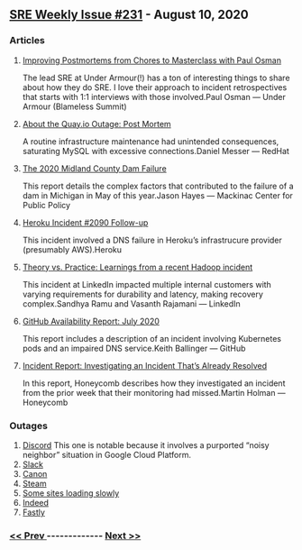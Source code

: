 ## [SRE Weekly Issue #231](https://sreweekly.com/sre-weekly-issue-231/) - August 10, 2020
### Articles

1. [Improving Postmortems from Chores to Masterclass with Paul Osman](https://www.blameless.com/blog/improving-postmortems-paul-osman)

    The lead SRE at Under Armour(!) has a ton of interesting things to share about how they do SRE. I love their approach to incident retrospectives that starts with 1:1 interviews with those involved.Paul Osman — Under Armour (Blameless Summit)
1. [About the Quay.io Outage: Post Mortem](https://www.openshift.com/blog/about-the-quay.io-outage-post-mortem)

    A routine infrastructure maintenance had unintended consequences, saturating MySQL with excessive connections.Daniel Messer — RedHat
1. [The 2020 Midland County Dam Failure](https://www.mackinac.org/archives/2020/2020_midland_dam_failure.pdf)

    This report details the complex factors that contributed to the failure of a dam in Michigan in May of this year.Jason Hayes — Mackinac Center for Public Policy
1. [Heroku Incident #2090 Follow-up](https://status.heroku.com/incidents/2090)

    This incident involved a DNS failure in Heroku’s infrastrucure provider (presumably AWS).Heroku
1. [Theory vs. Practice: Learnings from a recent Hadoop incident](https://engineering.linkedin.com/blog/2020/learnings-from-a-recent-hadoop-incident)

    This incident at LinkedIn impacted multiple internal customers with varying requirements for durability and latency, making recovery complex.Sandhya Ramu and Vasanth Rajamani — LinkedIn
1. [GitHub Availability Report: July 2020](https://github.blog/2020-08-05-github-availability-report-july-2020/)

    This report includes a description of an incident involving Kubernetes pods and an impaired DNS service.Keith Ballinger — GitHub
1. [Incident Report: Investigating an Incident That’s Already Resolved](https://www.honeycomb.io/blog/incident-report-investigating-an-incident-thats-already-resolved/)

    In this report, Honeycomb describes how they investigated an incident from the prior week that their monitoring had missed.Martin Holman — Honeycomb
### Outages

1. [Discord](https://discord.statuspage.io/incidents/bnv0wbddzz2x)
    This one is notable because it involves a purported “noisy neighbor” situation in Google Cloud Platform.
1. [Slack](https://status.slack.com//2020-07/7d32ad54b0703c47)
1. [Canon](https://www.zdnet.com/article/canon-suffers-ransomware-attack-maze-claims-responsibility/)
1. [Steam](https://gamerant.com/steam-servers-down-8-05/)
1. [Some sites loading slowly](https://status.squarespace.com/incidents/v01tsmmwn39r)
1. [Indeed](https://appsstatus.indeed.com/components/5c7354b64e80f13cdc5bba83)
1. [Fastly](https://status.fastly.com/incidents/d6ljy97shb0p)

### [ << Prev ](sreweekly-230.md) ------------- [ Next >> ](sreweekly-232.md)